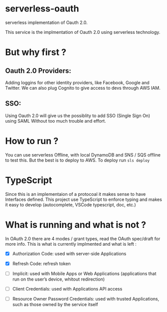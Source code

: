 # serverless-oauth
serverless implementation of Oauth 2.0.

This service is the implmentation of Oauth 2.0 using serverless technology.


# But why first ?

## Oauth 2.0 Providers:
Adding loggins for other identity providers, like Facebook, Google and Twitter.
We can also plug Cognito to give access to devs through AWS IAM.

## SSO:
Using Oauth 2.0 will give us the possiblity to add SSO (Single Sign On) using SAML
Without too much trouble and effort.


# How to run  ?
You can use serverless Offline, with local DynamoDB and SNS / SQS offline to test this.
But the best is to deploy to AWS. To deploy run `sls deploy`

# TypeScript
Since this is an implementaion of a protocoal it makes sense to have Interfaces defined.
This project use TypeScript to enforce typing and makes it easy to develop
(autocomplete, VSCode typescript, doc, etc.)

# What is running and what is not ?
In OAuth 2.0 there are 4 modes / grant types, read the OAuth spec/draft for more info.
This is what is currently implmented and what is left :

- [x] Authorization Code: used with server-side Applications
- [x] Refresh Code: refresh token
- [ ] Implicit: used with Mobile Apps or Web Applications (applications that run on the user’s device, whitout redirection)
- [ ] Client Credentials: used with Applications API access
- [ ] Resource Owner Password Credentials: used with trusted Applications, such as those owned by the service itself

